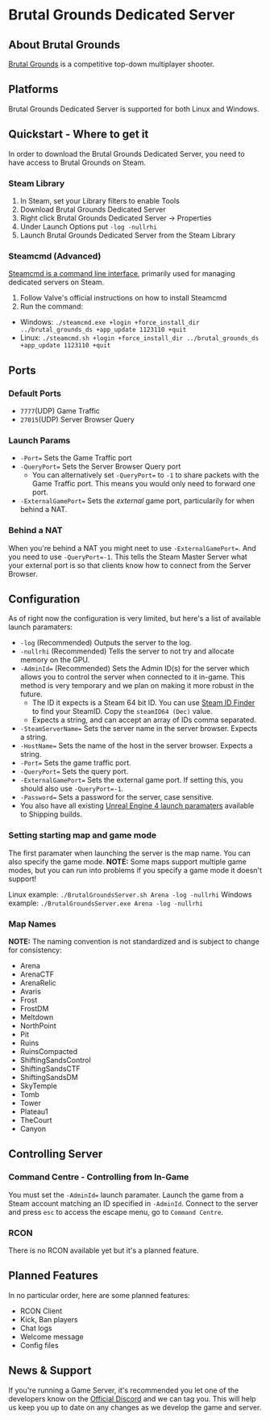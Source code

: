 # Brutal Grounds Dedicated Server

## About Brutal Grounds
[Brutal Grounds](https://www.brutalgrounds.com) is a competitive top-down multiplayer shooter.

## Platforms
Brutal Grounds Dedicated Server is supported for both Linux and Windows.

## Quickstart - Where to get it
In order to download the Brutal Grounds Dedicated Server, you need to have access to Brutal Grounds on Steam.

### Steam Library
1. In Steam, set your Library filters to enable Tools
2. Download Brutal Grounds Dedicated Server
3. Right click Brutal Grounds Dedicated Server -> Properties
4. Under Launch Options put `-log -nullrhi`
5. Launch Brutal Grounds Dedicated Server from the Steam Library

### Steamcmd (Advanced)
[Steamcmd is a command line interface](https://developer.valvesoftware.com/wiki/SteamCMD), primarily used for managing dedicated servers on Steam.
1. Follow Valve's official instructions on how to install Steamcmd
2. Run the command:
- Windows: `./steamcmd.exe +login +force_install_dir ../brutal_grounds_ds +app_update 1123110 +quit`
- Linux: `./steamcmd.sh +login +force_install_dir ../brutal_grounds_ds +app_update 1123110 +quit`

## Ports
### Default Ports
- `7777`(UDP) Game Traffic
- `27015`(UDP) Server Browser Query

### Launch Params
- `-Port=` Sets the Game Traffic port
- `-QueryPort=` Sets the Server Browser Query port
  - You can alternatively set `-QueryPort=` to `-1` to share packets with the Game Traffic port. This means you would only need to forward one port.
- `-ExternalGamePort=` Sets the _external_ game port, particularily for when behind a NAT.

### Behind a NAT
When you're behind a NAT you might neet to use `-ExternalGamePort=`. And you need to use `-QueryPort=-1`. This tells the Steam Master Server what your external port is so that clients know how to connect from the Server Browser.

## Configuration
As of right now the configuration is very limited, but here's a list of available launch paramaters:
- `-log` (Recommended) Outputs the server to the log.
- `-nullrhi` (Recommended) Tells the server to not try and allocate memory on the GPU.
- `-AdminId=` (Recommended) Sets the Admin ID(s) for the server which allows you to control the server when connected to it in-game. This method is very temporary and we plan on making it more robust in the future.
  - The ID it expects is a Steam 64 bit ID. You can use [Steam ID Finder](https://steamidfinder.com) to find your SteamID. Copy the `steamID64 (Dec)` value.
  - Expects a string, and can accept an array of IDs comma separated.
- `-SteamServerName=` Sets the server name in the server browser. Expects a string.
- `-HostName=` Sets the name of the host in the server browser. Expects a string.
- `-Port=` Sets the game traffic port.
- `-QueryPort=` Sets the query port.
- `-ExternalGamePort=` Sets the external game port. If setting this, you should also use `-QueryPort=-1`.
- `-Password=` Sets a password for the server, case sensitive.
- You also have all existing [Unreal Engine 4 launch paramaters](https://docs.unrealengine.com/en-US/ProductionPipelines/CommandLineArguments/index.html) available to Shipping builds.

### Setting starting map and game mode
The first paramater when launching the server is the map name. You can also specify the game mode.
**NOTE:** Some maps support multiple game modes, but you can run into problems if you specify a game mode it doesn't support!

Linux example: `./BrutalGroundsServer.sh Arena -log -nullrhi`
Windows example: `./BrutalGroundsServer.exe Arena -log -nullrhi`

### Map Names
**NOTE:** The naming convention is not standardized and is subject to change for consistency:
- Arena
- ArenaCTF
- ArenaRelic
- Avaris
- Frost
- FrostDM
- Meltdown
- NorthPoint
- Pit
- Ruins
- RuinsCompacted
- ShiftingSandsControl
- ShiftingSandsCTF
- ShiftingSandsDM
- SkyTemple
- Tomb
- Tower
- Plateau1
- TheCourt
- Canyon

## Controlling Server
### Command Centre - Controlling from In-Game
You must set the `-AdminId=` launch paramater. Launch the game from a Steam account matching an ID specified in `-AdminId`. Connect to the server and press `esc` to access the escape menu, go to `Command Centre`.

### RCON
There is no RCON available yet but it's a planned feature.

## Planned Features
In no particular order, here are some planned features:
- RCON Client
- Kick, Ban players
- Chat logs
- Welcome message
- Config files

## News & Support
If you're running a Game Server, it's recommended you let one of the developers know on the [Official Discord](https://discord.com/invite/mamsmjx) and we can tag you. This will help us keep you up to date on any changes as we develop the game and server.
